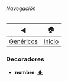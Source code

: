 ###### Navegación
| ◀︎ | 🏠 |
| - | - |
| [Genéricos](./generics.md) | [Inicio](./README.md) |

### Decoradores

- **nombre**:  [⬆️](#navegación)
```ts
```